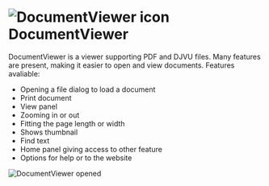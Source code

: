 ![DocumentViewer icon](http://i68.tinypic.com/2rpxv87.png)DocumentViewer
=

DocumentViewer is a viewer supporting PDF and DJVU files. 
Many features are present, making it easier to open and view documents.
 Features avaliable:
  * Opening a file dialog to load a document
  * Print document
  * View panel
  * Zooming in or out
  * Fitting the page length or width
  * Shows thumbnail
  * Find text
  * Home panel giving access to other feature
  * Options for help or to the website

![DocumentViewer opened](http://i65.tinypic.com/2dmgtxg.png)
